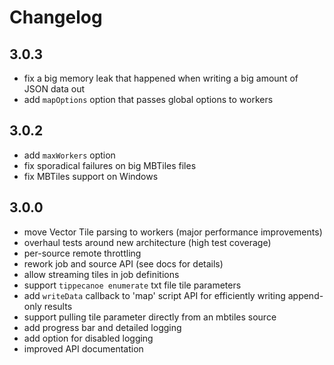# Changelog

## 3.0.3

- fix a big memory leak that happened when writing a big amount of JSON data out
- add `mapOptions` option that passes global options to workers

## 3.0.2

- add `maxWorkers` option
- fix sporadical failures on big MBTiles files
- fix MBTiles support on Windows

## 3.0.0

- move Vector Tile parsing to workers (major performance improvements)
- overhaul tests around new architecture (high test coverage)
- per-source remote throttling
- rework job and source API (see docs for details)
- allow streaming tiles in job definitions
- support `tippecanoe enumerate` txt file tile parameters
- add `writeData` callback to 'map' script API for efficiently writing append-only results
- support pulling tile parameter directly from an mbtiles source
- add progress bar and detailed logging
- add option for disabled logging
- improved API documentation
